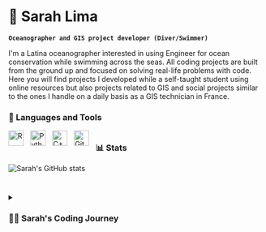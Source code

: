 # 🤿 Sarah Lima

**`Oceanographer and GIS project developer (Diver/Swimmer)`**

I'm a Latina oceanographer interested in using Engineer for ocean conservation while swimming across the seas. All coding projects are built from the ground up and focused on solving real-life problems with code. Here you will find projects I developed while a self-taught student using online resources but also projects related to GIS and social projects similar to the ones I handle on a daily basis as a GIS technician in France.

 
### 🧰 Languages and Tools

<img align="left" alt="R" width="30px" style="padding-right:10px;" src="https://cdn.jsdelivr.net/gh/devicons/devicon/icons/r/r-original.svg" />
<img align="left" alt="Python" width="30px" style="padding-right:10px;" src="https://cdn.jsdelivr.net/gh/devicons/devicon/icons/python/python-plain.svg" />
<img align="left" alt="C++" width="30px" style="padding-right:10px;" src="https://cdn.jsdelivr.net/gh/devicons/devicon/icons/cplusplus/cplusplus-line.svg" />
<img align="left" alt="GitHub" width="30px" style="padding-right:10px;" src="https://cdn.jsdelivr.net/gh/devicons/devicon/icons/github/github-original.svg" />

#

### 📊 Stats

![Sarah's GitHub stats](https://github-readme-stats.vercel.app/api?username=sarahamlima&show_icons=true&theme=gruvbox)

<!-- ![GitHub Streak](https://streak-stats.demolab.com?user=SarahAMLima&theme=gruvbox&border_radius=4.5) -->

#

<details>
 <summary><h3>👨‍💻 Sarah's Coding Journey</h3></summary>
   I started my coding journey as a curious oceanography student with a passion for learning everything I could about ocean conservation - recycling, conservation zones, and technologies. It all started with C++ and MATLAB courses during which I learned to create models for ocean distribution of salinity and circulation. All the while, I was teaching myself ArcGIS and QGIS with a dream of mapping the Brazilian coast and social projects, but soon I understood that the advance of programming languages and AI would change the way we work, bringing enormous possibilities for ocean conservation. Now, I spend my days learning as much as I can about Machine Learning and Data Analysis with the objective of becoming the best Environmental Data Scientist I can be, and potentially working with great organizations such as the European Spatial Agency and NASA in the near future. 
